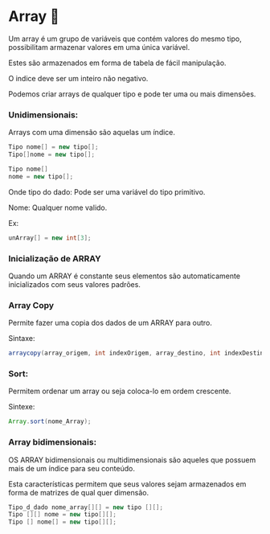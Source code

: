 # Array :1st_place_medal:

Um array é um grupo de variáveis que contém valores do mesmo tipo, possibilitam armazenar valores em uma única variável.

Estes são armazenados em forma de tabela de fácil manipulação.

O indice deve ser um inteiro não negativo.

Podemos criar arrays de qualquer tipo e pode ter uma ou mais dimensões.

### Unidimensionais:

Arrays com uma dimensão são aquelas um índice.

```java
Tipo nome[] = new tipo[];
Tipo[]nome = new tipo[];

Tipo nome[]
nome = new tipo[];
```

Onde tipo do dado: Pode ser uma variável do tipo primitivo.

Nome: Qualquer nome valido.

Ex:

```java
unArray[] = new int[3];
```

### Inicialização de ARRAY

Quando um ARRAY é constante seus elementos são automaticamente inicializados com seus valores padrões.

### Array Copy

Permite fazer uma copia dos dados de um ARRAY para outro.

Sintaxe:

```java
arraycopy(array_origem, int indexOrigem, array_destino, int indexDestino, int tamanho);
```

### Sort:

Permitem ordenar um array ou seja coloca-lo em ordem crescente.

Sintexe:

```java
Array.sort(nome_Array);
```

### Array bidimensionais:

OS ARRAY bidimensionais ou multidimensionais são aqueles que possuem mais de um índice para seu conteúdo.

Esta características permitem que seus valores sejam armazenados em forma de matrizes de qual quer dimensão.

```java
Tipo_d_dado nome_array[][] = new tipo [][];
Tipo [][] nome = new tipo[][];
Tipo [] nome[] = new tipo[][];
```